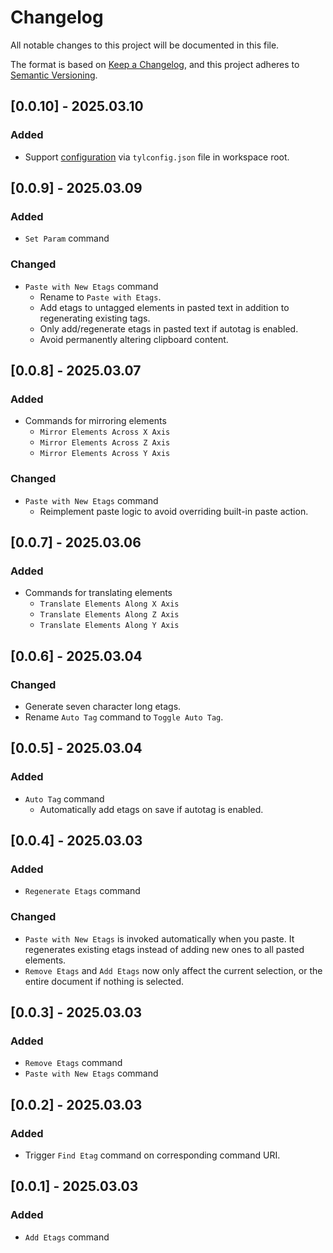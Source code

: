 # Changelog

All notable changes to this project will be documented in this file.

The format is based on [Keep a Changelog](https://keepachangelog.com/en/1.1.0/),
and this project adheres to [Semantic Versioning](https://semver.org/spec/v2.0.0.html).

## [0.0.10] - 2025.03.10

### Added

- Support [configuration](./README.md#configuration) via `tylconfig.json` file in workspace root.

## [0.0.9] - 2025.03.09

### Added

- `Set Param` command

### Changed

- `Paste with New Etags` command
    - Rename to `Paste with Etags`.
    - Add etags to untagged elements in pasted text in addition to regenerating existing tags.
    - Only add/regenerate etags in pasted text if autotag is enabled.
    - Avoid permanently altering clipboard content.

## [0.0.8] - 2025.03.07

### Added

- Commands for mirroring elements
    - `Mirror Elements Across X Axis`
    - `Mirror Elements Across Z Axis`
    - `Mirror Elements Across Y Axis`

### Changed

- `Paste with New Etags` command
    - Reimplement paste logic to avoid overriding built-in paste action.

## [0.0.7] - 2025.03.06

### Added

- Commands for translating elements
    - `Translate Elements Along X Axis`
    - `Translate Elements Along Z Axis`
    - `Translate Elements Along Y Axis`

## [0.0.6] - 2025.03.04

### Changed

- Generate seven character long etags.
- Rename `Auto Tag` command to `Toggle Auto Tag`.

## [0.0.5] - 2025.03.04

### Added

- `Auto Tag` command
    - Automatically add etags on save if autotag is enabled. 

## [0.0.4] - 2025.03.03

### Added

- `Regenerate Etags` command

### Changed

- `Paste with New Etags` is invoked automatically when you paste. It regenerates existing etags instead of adding new ones to all pasted elements.
- `Remove Etags` and `Add Etags` now only affect the current selection, or the entire document if nothing is selected.

## [0.0.3] - 2025.03.03

### Added

- `Remove Etags` command
- `Paste with New Etags` command

## [0.0.2] - 2025.03.03

### Added

- Trigger `Find Etag` command on corresponding command URI.

## [0.0.1] - 2025.03.03

### Added

- `Add Etags` command
